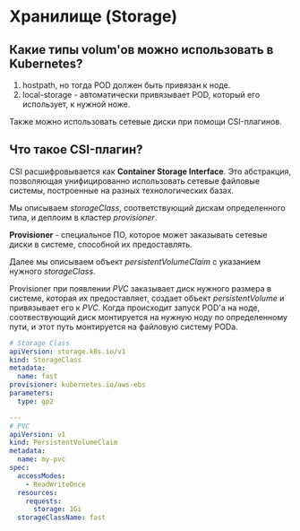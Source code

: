 # Хранилище (Storage)

## Какие типы volum'ов можно использовать в Kubernetes?

1. hostpath, но тогда POD должен быть привязан к ноде.
2. local-storage - автоматически привязывает POD, который его использует, к нужной ноже.

Также можно использовать сетевые диски при помощи CSI-плагинов.

## Что такое CSI-плагин?

CSI расшифровывается как **Container Storage Interface**.
Это абстракция, позволяющая унифицированно использовать сетевые файловые системы, построенные на разных технологических базах.

Мы описываем *storageClass*, соответствующий дискам определенного типа, и деплоим в кластер *provisioner*.

**Provisioner** - специальное ПО, которое может заказывать сетевые диски в системе, способной их предоставлять.

Далее мы описываем объект *persistentVolumeClaim* с указанием нужного *storageClass*.

Provisioner при появлении *PVC* заказывает диск нужного размера в системе, которая их предоставляет, создает объект *persistentVolume* и привязывает его к *PVC*.
Когда происходит запуск POD'а на ноде, соотвествующий диск монтируется на нужную ноду по определенному пути, и этот путь монтируется на файловую систему PODа.

```yaml
# Storage Class
apiVersion: storage.k8s.io/v1
kind: StorageClass
metadata:
  name: fast
provisioner: kubernetes.io/aws-ebs
parameters:
  type: gp2

---
# PVC
apiVersion: v1
kind: PersistentVolumeClaim
metadata:
  name: my-pvc
spec:
  accessModes:
    - ReadWriteOnce
  resources:
    requests:
      storage: 1Gi
  storageClassName: fast
```
